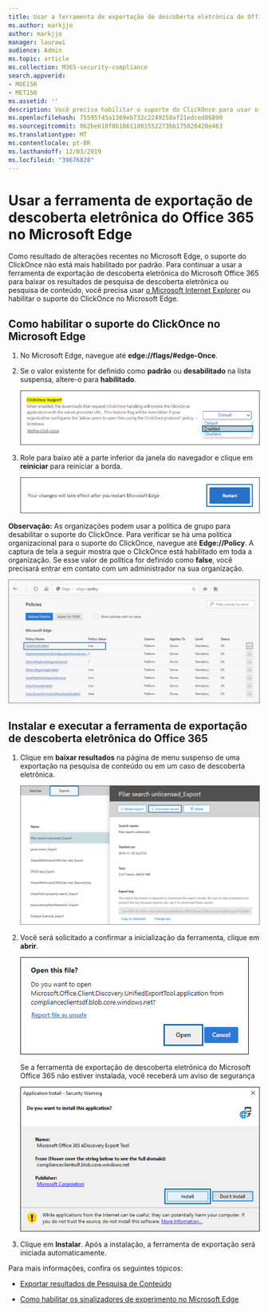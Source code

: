 ```yaml
---
title: Usar a ferramenta de exportação de descoberta eletrônica do Office 365 no Microsoft Edge
ms.author: markjjo
author: markjjo
manager: laurawi
audience: Admin
ms.topic: article
ms.collection: M365-security-compliance
search.appverid:
- MOE150
- MET150
ms.assetid: ''
description: Você precisa habilitar o suporte do ClickOnce para usar o Microsoft Edge para exportar os resultados da pesquisa da pesquisa de conteúdo e da descoberta eletrônica no centro de segurança e conformidade.
ms.openlocfilehash: 75595f45a1369eb732c2249258af21edced86890
ms.sourcegitcommit: 062be618f0b18611001552273bb175020420e463
ms.translationtype: MT
ms.contentlocale: pt-BR
ms.lasthandoff: 12/03/2019
ms.locfileid: "39676828"
---
```

# <a name="use-the-office-365-ediscovery-export-tool-in-microsoft-edge"></a>Usar a ferramenta de exportação de descoberta eletrônica do Office 365 no Microsoft Edge

Como resultado de alterações recentes no Microsoft Edge, o suporte do ClickOnce não está mais habilitado por padrão. Para continuar a usar a ferramenta de exportação de descoberta eletrônica do Microsoft Office 365 para baixar os resultados de pesquisa de descoberta eletrônica ou pesquisa de conteúdo, você precisa usar [o Microsoft Internet Explorer](https://support.microsoft.com/help/17621/internet-explorer-downloads) ou habilitar o suporte do ClickOnce no Microsoft Edge.

## <a name="how-to-enable-clickonce-support-in-microsoft-edge"></a>Como habilitar o suporte do ClickOnce no Microsoft Edge

1. No Microsoft Edge, navegue até **edge://flags/#edge-Once**.

2. Se o valor existente for definido como **padrão** ou **desabilitado** na lista suspensa, altere-o para **habilitado**.
    
   ![](media/ClickOnceimage1.png)

3. Role para baixo até a parte inferior da janela do navegador e clique em **reiniciar** para reiniciar a borda.

   ![](media/ClickOnceimage2.png)

**Observação:** As organizações podem usar a política de grupo para desabilitar o suporte do ClickOnce. Para verificar se há uma política organizacional para o suporte do ClickOnce, navegue até **Edge://Policy**. A captura de tela a seguir mostra que o ClickOnce está habilitado em toda a organização. Se esse valor de política for definido como **false**, você precisará entrar em contato com um administrador na sua organização.

![](media/ClickOnceimage3.png)

## <a name="install-and-run-the-office-365-ediscovery-export-tool"></a>Instalar e executar a ferramenta de exportação de descoberta eletrônica do Office 365

1. Clique em **baixar resultados** na página de menu suspenso de uma exportação na pesquisa de conteúdo ou em um caso de descoberta eletrônica.

   ![Clique em baixar resultados na página do menu de atalho para baixar os resultados da pesquisa](media/ClickOnceExport1.png)

2. Você será solicitado a confirmar a inicialização da ferramenta, clique em **abrir**.

   ![Clique em abrir para iniciar a ferramenta de exportação de descoberta eletrônica](media/ClickOnceimage4.png)

   Se a ferramenta de exportação de descoberta eletrônica do Microsoft Office 365 não estiver instalada, você receberá um aviso de segurança 

   ![Clique em instalar para instalar a ferramenta de exportação de descoberta eletrônica](media/ClickOnceimage5.png)

3. Clique em **Instalar**. Após a instalação, a ferramenta de exportação será iniciada automaticamente.

Para mais informações, confira os seguintes tópicos:

- [Exportar resultados de Pesquisa de Conteúdo](export-search-results.md)

- [Como habilitar os sinalizadores de experimento no Microsoft Edge](https://microsoftedgesupport.microsoft.com/hc/articles/360034075294-How-to-enable-experiment-flags-in-Microsoft-Edge-Insider-channels)
